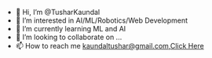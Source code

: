 - 👋 Hi, I’m @TusharKaundal
- 👀 I’m interested in AI/ML/Robotics/Web Development
- 🌱 I’m currently learning ML and AI
- 💞️ I’m looking to collaborate on ...
- 📫 How to reach me kaundaltushar@gmail.com,[Click Here](https://in.linkedin.com/in/tushar-kaundal-9a2536170?trk=pulse-article_main-author-card)

<!---
TusharKaundal/TusharKaundal is a ✨ special ✨ repository because its `README.md` (this file) appears on your GitHub profile.
You can click the Preview link to take a look at your changes.
--->
